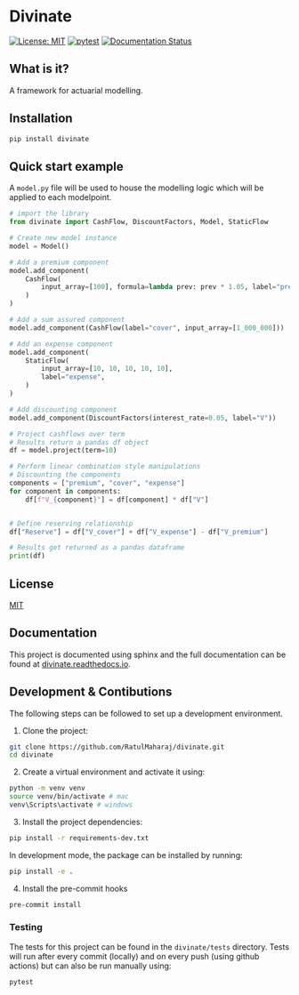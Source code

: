 # Divinate

[![License: MIT](https://img.shields.io/badge/License-MIT-green.svg)](https://opensource.org/licenses/MIT)
[![pytest](https://github.com/RatulMaharaj/divinate/actions/workflows/pytest.yaml/badge.svg?branch=main)](https://github.com/RatulMaharaj/divinate/actions/workflows/pytest.yaml)
[![Documentation Status](https://readthedocs.org/projects/divinate/badge/?version=latest)](https://divinate.readthedocs.io/en/latest/?badge=latest)

## What is it?

A framework for actuarial modelling.

## Installation

```sh
pip install divinate
```

## Quick start example

A `model.py` file will be used to house the modelling logic which will be applied to each modelpoint.

```python
# import the library
from divinate import CashFlow, DiscountFactors, Model, StaticFlow

# Create new model instance
model = Model()

# Add a premium component
model.add_component(
    CashFlow(
        input_array=[100], formula=lambda prev: prev * 1.05, label="premium"
    )
)

# Add a sum assured component
model.add_component(CashFlow(label="cover", input_array=[1_000_000]))

# Add an expense component
model.add_component(
    StaticFlow(
        input_array=[10, 10, 10, 10, 10],
        label="expense",
    )
)

# Add discounting component
model.add_component(DiscountFactors(interest_rate=0.05, label="V"))

# Project cashflows over term
# Results return a pandas df object
df = model.project(term=10)

# Perform linear combination style manipulations
# Discounting the components
components = ["premium", "cover", "expense"]
for component in components:
    df[f"V_{component}"] = df[component] * df["V"]


# Define reserving relationship
df["Reserve"] = df["V_cover"] + df["V_expense"] - df["V_premium"]

# Results get returned as a pandas dataframe
print(df)
```

## License

[MIT](https://github.com/RatulMaharaj/divinate/blob/main/LICENSE)

## Documentation

This project is documented using sphinx and the full documentation can be found at [divinate.readthedocs.io](https://divinate.readthedocs.io/en/latest/).

## Development & Contibutions

The following steps can be followed to set up a development environment.

1. Clone the project:

```sh
git clone https://github.com/RatulMaharaj/divinate.git
cd divinate
```

2. Create a virtual environment and activate it using:

```sh
python -m venv venv
source venv/bin/activate # mac
venv\Scripts\activate # windows
```

3. Install the project dependencies:

```sh
pip install -r requirements-dev.txt
```

In development mode, the package can be installed by running:

```sh
pip install -e .
```

4. Install the pre-commit hooks

```sh
pre-commit install
```

### Testing

The tests for this project can be found in the `divinate/tests` directory. Tests will run after every commit (locally) and on every push (using github actions) but can also be run manually using:

```sh
pytest
```
